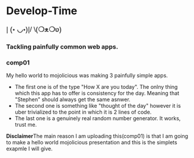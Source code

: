 Develop-Time
============
<div style="color:rgb(68,68,68);font-family:'HelveticaNeue',HelveticaNeue,Helvetica,Arial,sans-serif;font-size:19px;font-weight:bold;line-height:28px;">| (• ◡•)|/ \(❍ᴥ❍ʋ)</div> 

<h3>Tackling painfully common web apps.</h3>

<h3>comp01</h3>
<p>My hello world to mojolicious was making 3 painfully simple apps.
<ul>
<li>
The first one is of the type "How X are you today". The onlny thing which this app has to offer is consistency for the day. Meaning that "Stephen" should always get the same asnwer.
</li>
<li>
The second one is something like "thought of the day" however it is uber trivialized to the point in which it is 2 lines of code.
</li>
<li>
The last one is a genuinely real random number generator. It works, trust me.
</li>

</ul>
</p>

<b>Disclaimer</b>The main reason I am uploading this(comp01) is that I am going to make a hello world mojolicious presentation and this is the simplets exapmle I will give.
